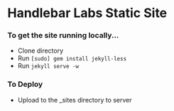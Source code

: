 # Handlebar Labs Static Site

### To get the site running locally...

- Clone directory
- Run `[sudo] gem install jekyll-less`
- Run `jekyll serve -w`


### To Deploy
- Upload to the _sites directory to server

